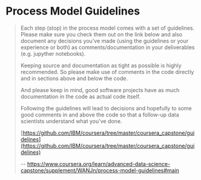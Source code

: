 # Process Model Guidelines
> 
> Each step (stop) in the process model comes with a set of guidelines. Please make sure you check them out on the link below and also document any decisions you've made (using the guidelines or your experience or both) as comments/documentation in your deliverables (e.g. jupyther notebooks).
> 
> Keeping source and documentation as tight as possible is highly recommended. So please make use of comments in the code directly and in sections above and below the code.
> 
> And please keep in mind, good software projects have as much documentation in the code as actual code itself.
> 
> Following the guidelines will lead to decisions and hopefully to some good comments in and above the code so that a follow-up data scientists understand what you've done.
> 
> [https://github.com/IBM/coursera/tree/master/coursera_capstone/guidelines](https://github.com/IBM/coursera/tree/master/coursera_capstone/guidelines)
>
> -- https://www.coursera.org/learn/advanced-data-science-capstone/supplement/WANJn/process-model-guidelines#main
